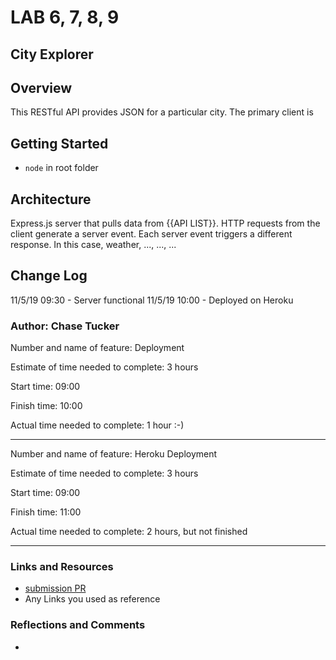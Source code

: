 # LAB 6, 7, 8, 9

## City Explorer

## Overview
This RESTful API provides JSON for a particular city. The primary client is 

## Getting Started
* `node` in root folder

## Architecture
Express.js server that pulls data from {{API LIST}}. HTTP requests from the client generate a server event. Each server event triggers a different response. In this case, weather, ..., ..., ...

## Change Log
11/5/19 09:30 - Server functional
11/5/19 10:00 - Deployed on Heroku

### Author: Chase Tucker

Number and name of feature: Deployment

Estimate of time needed to complete: 3 hours

Start time: 09:00

Finish time: 10:00

Actual time needed to complete: 1 hour :-)

---------------------------------------------

Number and name of feature: Heroku Deployment

Estimate of time needed to complete: 3 hours

Start time: 09:00

Finish time: 11:00

Actual time needed to complete: 2 hours, but not finished

----------------------------------------------

### Links and Resources
* [submission PR](http://xyz.com)
* Any Links you used as reference

### Reflections and Comments
* 

